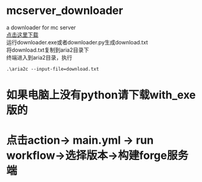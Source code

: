 # mcserver_downloader
a downloader for mc server  
[点击这里下载](https://github.com/Gyxqq/mcserver_downloader/releases/tag/v1)  
运行downloader.exe或者downloader.py生成download.txt  
将download.txt复制到aria2目录下  
终端进入到aria2目录，执行
```shell
.\aria2c --input-file=download.txt
```
# 如果电脑上没有python请下载with_exe版的
# 点击action-> main.yml -> run workflow->选择版本->构建forge服务端
